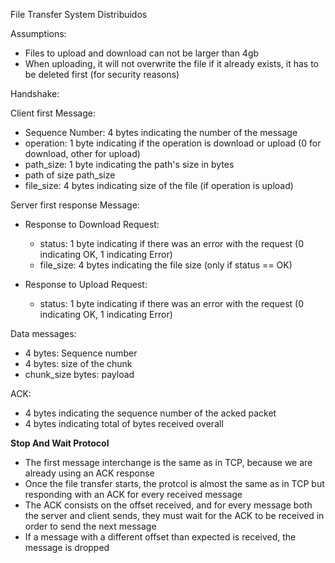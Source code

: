 File Transfer System Distribuidos

Assumptions:

- Files to upload and download can not be larger than 4gb
- When uploading, it will not overwrite the file if it already exists, it has to be deleted first (for security reasons)

Handshake:

Client first Message:

- Sequence Number: 4 bytes indicating the number of the message
- operation: 1 byte indicating if the operation is download or upload (0 for download, other for upload)
- path_size: 1 byte indicating the path's size in bytes
- path of size path_size
- file_size: 4 bytes indicating size of the file (if operation is upload)

Server first response Message:

- Response to Download Request:

  - status: 1 byte indicating if there was an error with the request (0 indicating OK, 1 indicating Error)
  - file_size: 4 bytes indicating the file size (only if status == OK)

- Response to Upload Request:
  - status: 1 byte indicating if there was an error with the request (0 indicating OK, 1 indicating Error)

Data messages:

- 4 bytes: Sequence number
- 4 bytes: size of the chunk
- chunk_size bytes: payload

ACK:

- 4 bytes indicating the sequence number of the acked packet
- 4 bytes indicating total of bytes received overall

**Stop And Wait Protocol**

- The first message interchange is the same as in TCP, because we are already using an ACK response
- Once the file transfer starts, the protcol is almost the same as in TCP but responding with an ACK for every received message
- The ACK consists on the offset received, and for every message both the server and client sends, they must wait for the ACK to be received in order to send the next message
- If a message with a different offset than expected is received, the message is dropped
